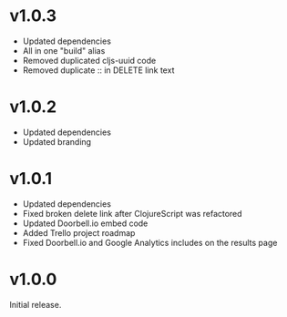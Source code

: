 v1.0.3
====

* Updated dependencies
* All in one "build" alias
* Removed duplicated cljs-uuid code
* Removed duplicate :: in DELETE link text

v1.0.2
====

* Updated dependencies
* Updated branding

v1.0.1
====

* Updated dependencies
* Fixed broken delete link after ClojureScript was refactored
* Updated Doorbell.io embed code
* Added Trello project roadmap
* Fixed Doorbell.io and Google Analytics includes on the results page

v1.0.0
====
Initial release.